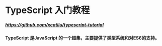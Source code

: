 # TypeScript 入门教程

##### https://github.com/xcatliu/typescript-tutorial

#### TypeScript 是JavaScript 的一个超集，主要提供了类型系统和对ES6的支持。

